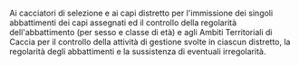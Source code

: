 Ai cacciatori di selezione e ai capi distretto per l'immissione dei singoli abbattimenti dei capi assegnati ed il controllo della regolarità dell'abbattimento (per sesso e classe di età) e agli Ambiti Territoriali di Caccia per il controllo della attività di gestione svolte in ciascun distretto, la regolarità degli abbattimenti e la sussistenza di eventuali irregolarità.
